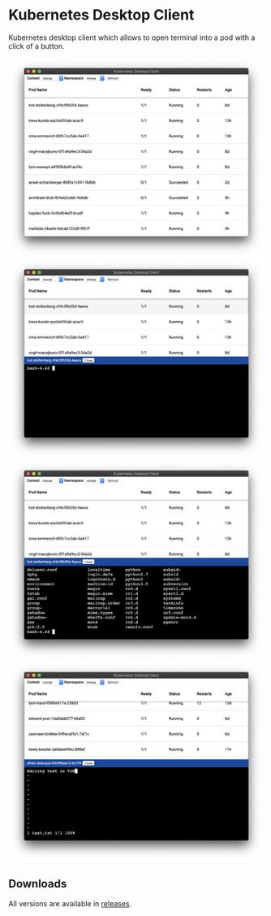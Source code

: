 # Kubernetes Desktop Client

Kubernetes desktop client which allows to open terminal into a pod with a click of a button.

<img src="images/screen-1.png">
<img src="images/screen-2.png">
<img src="images/screen-3.png">
<img src="images/screen-4.png">

## Downloads

All versions are available in [releases](https://github.com/inikolaev/get-kubernetes-desktop-client/releases).
